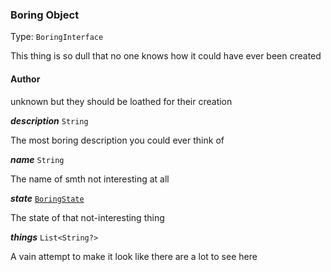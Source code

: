 

### Boring Object

Type: `BoringInterface`

This thing is so dull that no one knows how it could have ever been created



#### Author



unknown but they should be loathed for their creation


<article>

  ***description*** `String` 

The most boring description you could ever think of


</article>
<article>

  ***name*** `String` 

The name of smth not interesting at all


</article>
<article>

  ***state*** [`BoringState`](/docs/boringstate--page#boringstate) 

The state of that not-interesting thing


</article>
<article>

  ***things*** `List<String?>` 

A vain attempt to make it look like there are a lot to see here


</article>


